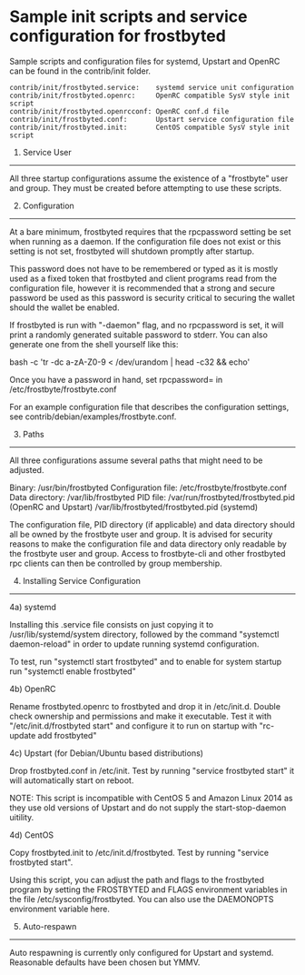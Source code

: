 Sample init scripts and service configuration for frostbyted
==========================================================

Sample scripts and configuration files for systemd, Upstart and OpenRC
can be found in the contrib/init folder.

    contrib/init/frostbyted.service:    systemd service unit configuration
    contrib/init/frostbyted.openrc:     OpenRC compatible SysV style init script
    contrib/init/frostbyted.openrcconf: OpenRC conf.d file
    contrib/init/frostbyted.conf:       Upstart service configuration file
    contrib/init/frostbyted.init:       CentOS compatible SysV style init script

1. Service User
---------------------------------

All three startup configurations assume the existence of a "frostbyte" user
and group.  They must be created before attempting to use these scripts.

2. Configuration
---------------------------------

At a bare minimum, frostbyted requires that the rpcpassword setting be set
when running as a daemon.  If the configuration file does not exist or this
setting is not set, frostbyted will shutdown promptly after startup.

This password does not have to be remembered or typed as it is mostly used
as a fixed token that frostbyted and client programs read from the configuration
file, however it is recommended that a strong and secure password be used
as this password is security critical to securing the wallet should the
wallet be enabled.

If frostbyted is run with "-daemon" flag, and no rpcpassword is set, it will
print a randomly generated suitable password to stderr.  You can also
generate one from the shell yourself like this:

bash -c 'tr -dc a-zA-Z0-9 < /dev/urandom | head -c32 && echo'

Once you have a password in hand, set rpcpassword= in /etc/frostbyte/frostbyte.conf

For an example configuration file that describes the configuration settings,
see contrib/debian/examples/frostbyte.conf.

3. Paths
---------------------------------

All three configurations assume several paths that might need to be adjusted.

Binary:              /usr/bin/frostbyted
Configuration file:  /etc/frostbyte/frostbyte.conf
Data directory:      /var/lib/frostbyted
PID file:            /var/run/frostbyted/frostbyted.pid (OpenRC and Upstart)
                     /var/lib/frostbyted/frostbyted.pid (systemd)

The configuration file, PID directory (if applicable) and data directory
should all be owned by the frostbyte user and group.  It is advised for security
reasons to make the configuration file and data directory only readable by the
frostbyte user and group.  Access to frostbyte-cli and other frostbyted rpc clients
can then be controlled by group membership.

4. Installing Service Configuration
-----------------------------------

4a) systemd

Installing this .service file consists on just copying it to
/usr/lib/systemd/system directory, followed by the command
"systemctl daemon-reload" in order to update running systemd configuration.

To test, run "systemctl start frostbyted" and to enable for system startup run
"systemctl enable frostbyted"

4b) OpenRC

Rename frostbyted.openrc to frostbyted and drop it in /etc/init.d.  Double
check ownership and permissions and make it executable.  Test it with
"/etc/init.d/frostbyted start" and configure it to run on startup with
"rc-update add frostbyted"

4c) Upstart (for Debian/Ubuntu based distributions)

Drop frostbyted.conf in /etc/init.  Test by running "service frostbyted start"
it will automatically start on reboot.

NOTE: This script is incompatible with CentOS 5 and Amazon Linux 2014 as they
use old versions of Upstart and do not supply the start-stop-daemon uitility.

4d) CentOS

Copy frostbyted.init to /etc/init.d/frostbyted. Test by running "service frostbyted start".

Using this script, you can adjust the path and flags to the frostbyted program by
setting the FROSTBYTED and FLAGS environment variables in the file
/etc/sysconfig/frostbyted. You can also use the DAEMONOPTS environment variable here.

5. Auto-respawn
-----------------------------------

Auto respawning is currently only configured for Upstart and systemd.
Reasonable defaults have been chosen but YMMV.
